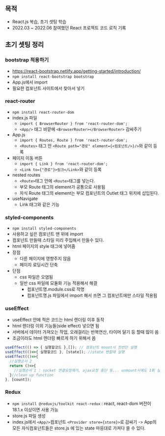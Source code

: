 ## 목적
- React.js 복습, 초기 셋팅 학습 
- 2022.03 ~ 2022.06 참여했던 React 프로젝트 코드 로직 기록

## 초기 셋팅 정리
### bootstrap 적용하기
  - https://react-bootstrap.netlify.app/getting-started/introduction/
  - `npm install react-bootstrap bootstrap`
  - App.js에서 import
  - 필요한 컴포넌트 사이트에서 찾아서 넣기

### react-router
  - `npm install react-router-dom`
  - index.js 파일
    - `import { BrowserRouter } from 'react-router-dom';`
    - `<App/>` 태그 바깥에 `<BrowserRouter></BrowserRouter>` 감싸주기
  - App.js
    - `import { Routes, Route } from 'react-router-dom';`
    - `<Routes>` 태그 안 `<Route path="경로" element={<컴포넌트/>}/>`와 같이 등록
  - 페이지 이동 버튼
    - `import { Link } from 'react-router-dom';`
    - `<Link to={"경로"}>링크</Link>`와 같이 등록
  - nested routes
    - `<Route>`태그 안에 `<Route>`태그를 넣는다.
    - 부모 Route 태그의 element가 공통으로 사용됨
    - 자식 Route 태그의 element는 부모 컴포넌트의 Outlet 태그 위치에 삽입된다. 
  - useNavigate
    - Link 태그와 같은 기능

### styled-components
- `npm install styled-components`
- 사용하고 싶은 컴포넌트 맨 위에 import
- 컴포넌트 만들때 스타일 미리 주입해서 만들수 있다.
- html 페이지의 style 태그에 넣어줌
- 장점
  - 다른 페이지에 영향주지 않음
  - 페이지 로딩시간 단축
- 단점
  - css 파일은 오염됨
  - 일반 css 파일에 모듈화 기능 적용해서 해결
    - 컴포넌트명.module.css로 작명
    - 컴포넌트명.js 파일에서 import 해서 쓰면 그 컴포넌트에만 스타일 적용됨

### useEffect
- useEffect 안에 적은 코드는 html 렌더링 이후 동작
- html 렌더링 이외 기능들(side effect) 넣으면 됨
- 서버에서 데이터 가져오는 작업, 오래걸리는 반복연산, 타이머 달기 등 할때 많이 씀
- 조금이라도 html 렌더링 빠르게 하기 위해서 씀
```jsx
useEffect(() => { 실행할코드 },[]); // 컴포넌트 mount시 한번만 실행
useEffect(()=>{ 실행할코드 }, [state]); //state 변할때 실행
useEffect(()=>{ 
  //실행순서 2
  return ()=>{
    //실행순서 1 : socket 연결요청제거, ajax요청 중단 등... unmount시에도 1회 실행
  }//clean up function 
}, [count]);
```
### Redux
- `npm install @reduxjs/toolkit react-redux` : react, react-dom 버전이 18.1.x 이상이면 사용 가능
- store.js 파일 생성
- index.js에서 `<App/>`컴포넌트 `<Provider store={store}>`로 감싸기 -> App의 모든 자식컴포넌트들은 store.js 에 있는 state 마응대로 가져다 쓸 수 있다.

